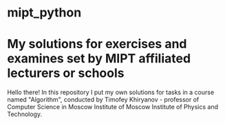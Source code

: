 # mipt_python
# My solutions for exercises and examines set by MIPT affiliated lecturers or schools
Hello there! In this repository I put my own solutions for tasks in a course named "Algorithm", conducted by Timofey Khiryanov - professor of Computer Science in  Moscow Institute of Moscow Institute of Physics and Technology.
